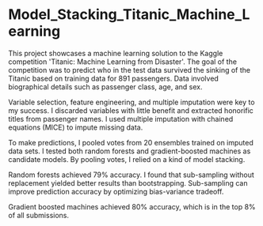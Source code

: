 # Model_Stacking_Titanic_Machine_Learning

This project showcases a machine learning solution to the Kaggle competition 'Titanic: Machine Learning from Disaster'. The goal of the competition was to predict who in the test data survived the sinking of the Titanic based on training data for 891 passengers. Data involved biographical details such as passenger class, age, and sex.

Variable selection, feature engineering, and multiple imputation were key to my success. I discarded variables with little benefit and extracted honorific titles from passenger names. I used multiple imputation with chained equations (MICE) to impute missing data.

To make predictions, I pooled votes from 20 ensembles trained on imputed data sets. I tested both random forests and gradient-boosted machines as candidate models. By pooling votes, I relied on a kind of model stacking.

Random forests achieved 79% accuracy. I found that sub-sampling without replacement yielded better results than bootstrapping. Sub-sampling can improve prediction accuracy by optimizing bias-variance tradeoff. 

Gradient boosted machines achieved 80% accuracy, which is in the top 8% of all submissions.
